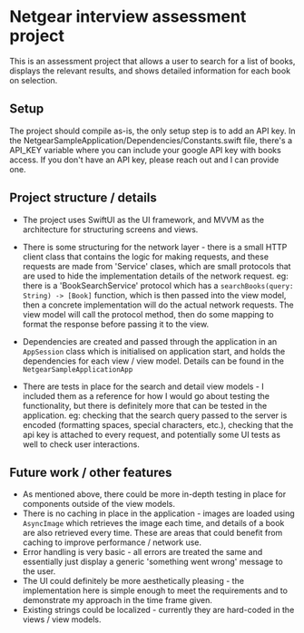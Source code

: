 # Netgear interview assessment project

This is an assessment project that allows a user to search for a list of books, displays the relevant results, and shows detailed information for each book on selection.

## Setup

The project should compile as-is, the only setup step is to add an API key. In the NetgearSampleApplication/Dependencies/Constants.swift file, there's a API_KEY variable where you can include your google API key with books access. If you don't have an API key, please reach out and I can provide one.

## Project structure / details

- The project uses SwiftUI as the UI framework, and MVVM as the architecture for structuring screens and views. 

- There is some structuring for the network layer - there is a small HTTP client class that contains the logic for making requests, and these requests are made from 'Service' clases, which are small protocols that are used to hide the implementation details of the network request. eg: there is a 'BookSearchService' protocol which has a `searchBooks(query: String) -> [Book]` function, which is then passed into the view model, then a concrete implementation will do the actual network requests. The view model will call the protocol method, then do some mapping to format the response before passing it to the view.

- Dependencies are created and passed through the application in an `AppSession` class which is initialised on application start, and holds the dependencies for each view / view model. Details can be found in the `NetgearSampleApplicationApp`

- There are tests in place for the search and detail view models - I included them as a reference for how I would go about testing the functionality, but there is definitely more that can be tested in the application. eg: checking that the search query passed to the server is encoded (formatting spaces, special characters, etc.), checking that the api key is attached to every request, and potentially some UI tests as well to check user interactions.

## Future work / other features

- As mentioned above, there could be more in-depth testing in place for components outside of the view models.
- There is no caching in place in the application - images are loaded using `AsyncImage` which retrieves the image each time, and details of a book are also retrieved every time. These are areas that could benefit from caching to improve performance / network use.
- Error handling is very basic - all errors are treated the same and essentially just display a generic 'something went wrong' message to the user.
- The UI could definitely be more aesthetically pleasing - the implementation here is simple enough to meet the requirements and to demonstrate my approach in the time frame given.
- Existing strings could be localized - currently they are hard-coded in the views / view models.
